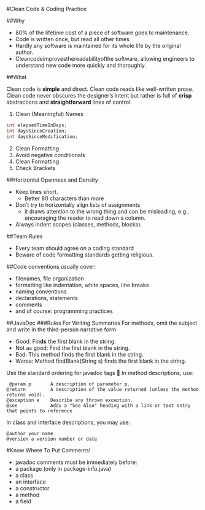 #Clean Code & Coding Practice

##Why
* 80% of the lifetime cost of a piece of software goes to maintenance.* Code is written once, but read all other times* Hardly any software is maintained for itswhole life by the original author.* Cleancodeimprovesthereadabilityofthesoftware, allowing engineers to understandnew code more quickly and thoroughly.
##What
Clean code is **simple** and direct. Clean code reads like well-written prose. Clean code never obscures the designer’s intent but rather is full of **crisp** abstractions and **straightforward** lines of control.
1. Clean (Meaningful) Names
```java
int elapsedTimeInDays;int daysSinceCreation;int daysSinceModification;
```
2. Clean Formatting
3. Avoid negative conditionals
4. Clean Formatting
5. Check Brackets

##Horizontal Openness and Density
* Keep lines short.	* Better 80 characters than more* Don’t try to horizontally align lists of assignments	* it draws attention to the wrong thing and can be misleading, e.g., encouraging the reader to read down a column.* Always indent scopes (classes, methods, blocks).

##Team Rules
* Every team should agree on a coding standard
* Beware of code formatting standards getting religious.

##Code conventions usually cover:* filenames, file organization* formatting like indentation, white spaces, line breaks * naming conventions* declarations, statements* comments* and of course: programming practices

##JavaDoc
###Rules For Writing Summaries
 For methods, omit the subject and write in the third-person narrative form
 * Good: Fin**ds** the first blank in the string.* Not as good: Find the first blank in the string.* Bad: This method finds the first blank in the string.* Worse: Method findBlank(String s) finds the first blank in the string.
Use the standard ordering for javadoc tags  In method descriptions, use:
```￼@param p		A description of parameter p.
@return			A description of the value returned (unless the method returns void).
@exception e	Describe any thrown exception.
@see			Adds a "See Also" heading with a link or text entry that points to reference```
In class and interface descriptions, you may use:
```@author your name
@version a version number or date```
#Know Where To Put Comments!* javadoc comments must be immediately before: * a package (only in package-info.java)* a class* an interface* a constructor * a method * a field
